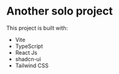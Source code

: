 # Another solo project

This project is built with:

- Vite
- TypeScript
- React Js
- shadcn-ui
- Tailwind CSS
